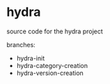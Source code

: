 # hydra
source code for the hydra project

branches:
- hydra-init
- hydra-category-creation
- hydra-version-creation
